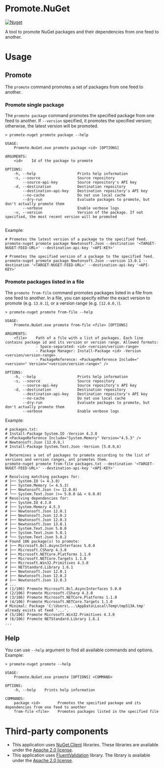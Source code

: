 # Promote.NuGet

[![Nuget](https://img.shields.io/nuget/v/Promote.NuGet)](https://www.nuget.org/packages/Promote.NuGet)

A tool to promote NuGet packages and their dependencies from one feed to another.

# Usage

## Promote

The `promote` command promotes a set of packages from one feed to another.

### Promote single package

The `promote package` command promotes the specified package from one feed to another. If `--version` specified, it promotes the specified version; otherwise, the latest version will be promoted.

```
> promote-nuget promote package --help

USAGE:
    Promote.NuGet.exe promote package <id> [OPTIONS]

ARGUMENTS:
    <id>    Id of the package to promote

OPTIONS:
    -h, --help                   Prints help information
    -s, --source                 Source repository
        --source-api-key         Source repository's API key
    -d, --destination            Destination repository
        --destination-api-key    Destination repository's API key
        --no-cache               Do not use local cache
        --dry-run                Evaluate packages to promote, but don't actually promote them
        --verbose                Enable verbose logs
    -v, --version                Version of the package. If not specified, the most recent version will be promoted


```

Example:
```pwsh
# Promotes the latest version of a package to the specified feed.
promote-nuget promote package Newtonsoft.Json --destination '<TARGET-NUGET-FEED-URL>' --destination-api-key '<API-KEY>'

# Promotes the specified version of a package to the specified feed.
promote-nuget promote package Newtonsoft.Json --version 13.0.1 --destination '<TARGET-NUGET-FEED-URL>' --destination-api-key '<API-KEY>'
```

### Promote packages listed in a file

The `promote from-file` command promotes packages listed in a file from one feed to another.
In a file, you can specify either the exact version to promote (e.g. `13.0.1`), or a version range (e.g. `[12.0.0,)`).

```
> promote-nuget promote from-file --help

USAGE:
    Promote.NuGet.exe promote from-file <file> [OPTIONS]

ARGUMENTS:
    <file>    Path of a file with a list of packages. Each line contains package id and its version or version range. Allowed formats:
              - Space-separated: <id> <version/version-range>
              - Package Manager: Install-Package <id> -Version <version/version-range>
              - PackageReference: <PackageReference Include="<version>" Version="<version/version-range>" />

OPTIONS:
    -h, --help                   Prints help information
    -s, --source                 Source repository
        --source-api-key         Source repository's API key
    -d, --destination            Destination repository
        --destination-api-key    Destination repository's API key
        --no-cache               Do not use local cache
        --dry-run                Evaluate packages to promote, but don't actually promote them
        --verbose                Enable verbose logs
```

Example:
```pwsh
# packages.txt:
# Install-Package System.IO -Version 4.3.0
# <PackageReference Include="System.Memory" Version="4.5.3" />
# Newtonsoft.Json [12.0.0,)
# Install-Package System.Text.Json -Version [5.0.0,6)

# Determines a set of packages to promote according to the list of versions and version ranges, ant promotes them.
promote-nuget promote from-file packages.txt --destination '<TARGET-NUGET-FEED-URL>' --destination-api-key '<API-KEY>'

# Resolving matching packages for:
# ├── System.IO (= 4.3.0)
# ├── System.Memory (= 4.5.3)
# ├── Newtonsoft.Json (>= 12.0.0)
# └── System.Text.Json (>= 5.0.0 && < 6.0.0)
# Resolving dependencies for:
# ├── System.IO 4.3.0
# ├── System.Memory 4.5.3
# ├── Newtonsoft.Json 12.0.1
# ├── Newtonsoft.Json 12.0.2
# ├── Newtonsoft.Json 12.0.3
# ├── Newtonsoft.Json 13.0.1
# ├── System.Text.Json 5.0.0
# ├── System.Text.Json 5.0.1
# └── System.Text.Json 5.0.2
# Found 106 package(s) to promote:
# ├── Microsoft.Bcl.AsyncInterfaces 5.0.0
# ├── Microsoft.CSharp 4.3.0
# ├── Microsoft.NETCore.Platforms 1.1.0
# ├── Microsoft.NETCore.Targets 1.1.0
# ├── Microsoft.Win32.Primitives 4.3.0
# ├── NETStandard.Library 1.6.1
# ├── Newtonsoft.Json 12.0.1
# ├── Newtonsoft.Json 12.0.2
# ├── Newtonsoft.Json 12.0.3
# ...
# (1/106) Promote Microsoft.Bcl.AsyncInterfaces 5.0.0
# (2/106) Promote Microsoft.CSharp 4.3.0
# (3/106) Promote Microsoft.NETCore.Platforms 1.1.0
# (4/106) Promote Microsoft.NETCore.Targets 1.1.0
# Minimal: Package 'C:\Users\...\AppData\Local\Temp\tmp513A.tmp' already exists at feed '...'.
# (5/106) Promote Microsoft.Win32.Primitives 4.3.0
# (6/106) Promote NETStandard.Library 1.6.1
...

```


## Help
You can use `--help` argument to find all available commands and options. Example:

```
> promote-nuget promote --help

USAGE:
    Promote.NuGet.exe promote [OPTIONS] <COMMAND>

OPTIONS:
    -h, --help    Prints help information

COMMANDS:
    package <id>        Promotes the specified package and its dependencies from one feed to another
    from-file <file>    Promotes packages listed in the specified file

```

# Third-party components

- This application uses [NuGet.Client](https://github.com/NuGet/NuGet.Client) libraries.
  These libraries are available under the [Apache 2.0 license](http://www.apache.org/licenses/LICENSE-2.0).
- This application uses [FluentValidation](https://github.com/FluentValidation/FluentValidation) library.
  The library is available under the [Apache 2.0 license](https://licenses.nuget.org/Apache-2.0).
